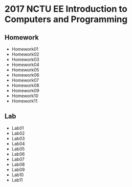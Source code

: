 # 2017 NCTU EE Introduction to Computers and Programming

## Homework
* Homework01
* Homework02
* Homework03
* Homework04
* Homework05
* Homework06
* Homework07
* Homework08
* Homework09
* Homework10
* Homework11
## Lab
* Lab01
* Lab02
* Lab03
* Lab04
* Lab05
* Lab06
* Lab07
* Lab08
* Lab09
* Lab10
* Lab11